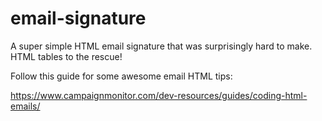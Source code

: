 # email-signature

A super simple HTML email signature that was surprisingly hard to make. HTML tables to the rescue!

Follow this guide for some awesome email HTML tips:

https://www.campaignmonitor.com/dev-resources/guides/coding-html-emails/
